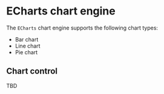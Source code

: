 # ECharts chart engine

The `ECharts` chart engine supports the following chart types:

- Bar chart
- Line chart
- Pie chart

## Chart control

TBD

